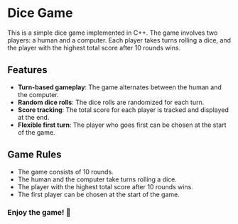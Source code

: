 # Dice Game 

This is a simple dice game implemented in C++. The game involves two players: a human and a computer. Each player takes turns rolling a dice, and the player with the highest total score after 10 rounds wins.

## Features
- **Turn-based gameplay**: The game alternates between the human and the computer.
- **Random dice rolls**: The dice rolls are randomized for each turn.
- **Score tracking**: The total score for each player is tracked and displayed at the end.
- **Flexible first turn**: The player who goes first can be chosen at the start of the game.

## Game Rules
- The game consists of 10 rounds.
- The human and the computer take turns rolling a dice.
- The player with the highest total score after 10 rounds wins.
- The first player can be chosen at the start of the game.

### Enjoy the game! 🎲
